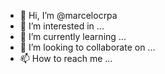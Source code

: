 - 👋 Hi, I’m @marcelocrpa
- 👀 I’m interested in ...
- 🌱 I’m currently learning ...
- 💞️ I’m looking to collaborate on ...
- 📫 How to reach me ...

<!---
marcelocrpa/marcelocrpa is a ✨ special ✨ repository because its `README.md` (this file) appears on your GitHub profile.
You can click the Preview link to take a look at your changes.
--->
